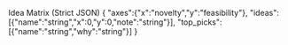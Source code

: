 Idea Matrix (Strict JSON)
{
  "axes":{"x":"novelty","y":"feasibility"},
  "ideas":[{"name":"string","x":0,"y":0,"note":"string"}],
  "top_picks":[{"name":"string","why":"string"}]
}

